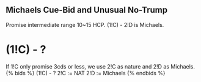 ## Michaels Cue-Bid and Unusual No-Trump
Promise intermediate range 10~15 HCP. (1!C) - 2!D is Michaels.

# (1!C) - ?
If 1!C only promise 3cds or less, we use 2!C as nature and 2!D as Michaels.
{% bids %}
(1!C) - ?
2!C := NAT
2!D := Michaels
{% endbids %}
